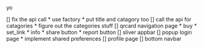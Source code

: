 yo

[] fix the api call 
        * use factory 
        * put title and catagory too
[] call the api for catagories
        * figure out the categories stuff
[] qrcard navigation page
        * buy
        * set_link
        * info
        * share button
        * report button
[] sliver appbar 
[] popup login page
    * implement shared preferences
[] profile page
[] bottom navbar